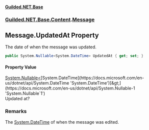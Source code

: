 
#### [Guilded.NET.Base](Guilded_NET_Base 'Guilded.NET.Base')
### [Guilded.NET.Base.Content](Guilded_NET_Base#Guilded_NET_Base_Content 'Guilded.NET.Base.Content').[Message](Message 'Guilded.NET.Base.Content.Message')
## Message.UpdatedAt Property

The date of when the message was updated.
```csharp
public System.Nullable<System.DateTime> UpdatedAt { get; set; }
```


#### Property Value
[System.Nullable&lt;](https://docs.microsoft.com/en-us/dotnet/api/System.Nullable-1 'System.Nullable`1')[System.DateTime](https://docs.microsoft.com/en-us/dotnet/api/System.DateTime 'System.DateTime')[&gt;](https://docs.microsoft.com/en-us/dotnet/api/System.Nullable-1 'System.Nullable`1')  
Updated at?

### Remarks
  
The [System.DateTime](https://docs.microsoft.com/en-us/dotnet/api/System.DateTime 'System.DateTime') of when the message was edited.